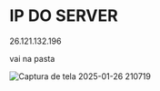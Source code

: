 # **IP DO SERVER**
26.121.132.196

vai na pasta

![Captura de tela 2025-01-26 210719](https://github.com/user-attachments/assets/50c58d8a-64b7-4737-b8bf-710c597b3ffd)






